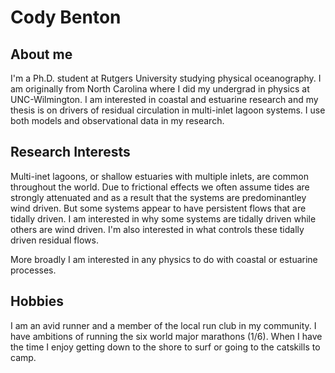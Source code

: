 # Cody Benton
## About me
I'm a Ph.D. student at Rutgers University studying physical oceanography. I am originally from North Carolina where I did my undergrad in physics at UNC-Wilmington. I am interested in coastal and estuarine research and my thesis is on drivers of residual circulation in multi-inlet lagoon systems. I use both models and observational data in my research. 

## Research Interests 
Multi-inet lagoons, or shallow estuaries with multiple inlets, are common throughout the world. Due to frictional effects we often assume tides are strongly attenuated and as a result that the systems are predominantley wind driven. But some systems appear to have persistent flows that are tidally driven. I am interested in why some systems are tidally driven while others are wind driven. I'm also interested in what controls these tidally driven residual flows.

More broadly I am interested in any physics to do with coastal or estuarine processes.  

## Hobbies
I am an avid runner and a member of the local run club in my community. I have ambitions of running the six world major marathons (1/6). When I have the time I enjoy getting down to the shore to surf or going to the catskills to camp. 


